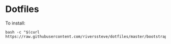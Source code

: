 # Dotfiles

To install:

```
bash -c "$(curl https://raw.githubusercontent.com/riverssteve/dotfiles/master/bootstrap.sh)"
```
